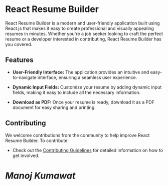 # React Resume Builder


React Resume Builder is a modern and user-friendly application built using React.js that makes it easy to create professional and visually appealing resumes in minutes. Whether you're a job seeker looking to craft the perfect resume or a developer interested in contributing, React Resume Builder has you covered.

## Features

- **User-Friendly Interface:** The application provides an intuitive and easy-to-navigate interface, ensuring a seamless user experience.

- **Dynamic Input Fields:** Customize your resume by adding dynamic input fields, making it easy to include all the necessary information.

- **Download as PDF:** Once your resume is ready, download it as a PDF document for easy sharing and printing.

## Contributing

We welcome contributions from the community to help improve React Resume Builder. To contribute:

- Check out the [Contributing Guidelines](CONTRIBUTING.md) for detailed information on how to get involved.
# ***Manoj Kumawat***